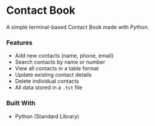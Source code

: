 #  Contact Book

A simple terminal-based Contact Book made with Python.

### Features
- Add new contacts (name, phone, email)
- Search contacts by name or number
- View all contacts in a table format
- Update existing contact details
- Delete individual contacts
- All data stored in a `.txt` file

###  Built With
- Python (Standard Library)

